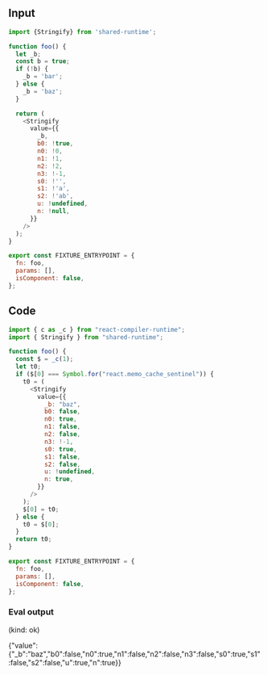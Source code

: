 
## Input

```javascript
import {Stringify} from 'shared-runtime';

function foo() {
  let _b;
  const b = true;
  if (!b) {
    _b = 'bar';
  } else {
    _b = 'baz';
  }

  return (
    <Stringify
      value={{
        _b,
        b0: !true,
        n0: !0,
        n1: !1,
        n2: !2,
        n3: !-1,
        s0: !'',
        s1: !'a',
        s2: !'ab',
        u: !undefined,
        n: !null,
      }}
    />
  );
}

export const FIXTURE_ENTRYPOINT = {
  fn: foo,
  params: [],
  isComponent: false,
};

```

## Code

```javascript
import { c as _c } from "react-compiler-runtime";
import { Stringify } from "shared-runtime";

function foo() {
  const $ = _c(1);
  let t0;
  if ($[0] === Symbol.for("react.memo_cache_sentinel")) {
    t0 = (
      <Stringify
        value={{
          _b: "baz",
          b0: false,
          n0: true,
          n1: false,
          n2: false,
          n3: !-1,
          s0: true,
          s1: false,
          s2: false,
          u: !undefined,
          n: true,
        }}
      />
    );
    $[0] = t0;
  } else {
    t0 = $[0];
  }
  return t0;
}

export const FIXTURE_ENTRYPOINT = {
  fn: foo,
  params: [],
  isComponent: false,
};

```
      
### Eval output
(kind: ok) <div>{"value":{"_b":"baz","b0":false,"n0":true,"n1":false,"n2":false,"n3":false,"s0":true,"s1":false,"s2":false,"u":true,"n":true}}</div>
